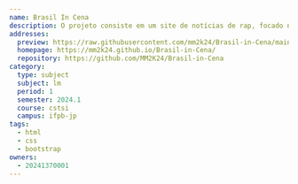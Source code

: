 ```yaml
---
name: Brasil In Cena
description: O projeto consiste em um site de notícias de rap, focado na cena underground do Brasil e da Paraíba, com atualizações sobre novas músicas, novos álbuns e novas ideias.
addresses:
  preview: https://raw.githubusercontent.com/mm2k24/Brasil-in-Cena/main/preview.png
  homepage: https://mm2k24.github.io/Brasil-in-Cena/
  repository: https://github.com/MM2K24/Brasil-in-Cena
category:
  type: subject
  subject: lm
  period: 1
  semester: 2024.1
  course: cstsi
  campus: ifpb-jp
tags:
  - html
  - css
  - bootstrap
owners:
  - 20241370001
---
```


